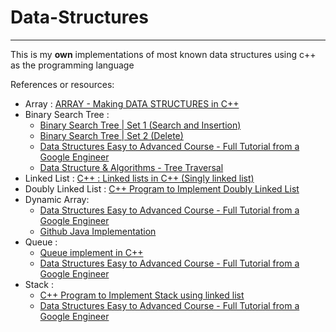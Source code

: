 # Data-Structures
---
This is my **own** implementations of most known data structures using c++ as the programming language

References or resources:
- Array : [ARRAY - Making DATA STRUCTURES in C++](https://www.youtube.com/watch?v=TzB5ZeKQIHM&t=804s)
- Binary Search Tree :
  - [Binary Search Tree | Set 1 (Search and Insertion)](https://www.geeksforgeeks.org/binary-search-tree-set-1-search-and-insertion/)
  - [Binary Search Tree | Set 2 (Delete)](https://www.geeksforgeeks.org/binary-search-tree-set-2-delete/?ref=lbp)
  - [Data Structures Easy to Advanced Course - Full Tutorial from a Google Engineer](https://www.youtube.com/watch?v=RBSGKlAvoiM&t=3833s)
  - [Data Structure & Algorithms - Tree Traversal](https://www.tutorialspoint.com/data_structures_algorithms/tree_traversal.htm)
- Linked List : [C++ : Linked lists in C++ (Singly linked list)](https://www.codesdope.com/blog/article/c-linked-lists-in-c-singly-linked-list/)
- Doubly Linked List : [C++ Program to Implement Doubly Linked List](https://www.tutorialspoint.com/cplusplus-program-to-implement-doubly-linked-list#:~:text=Doubly%20linked%20list%20is%20a,to%20the%20previous%20list%20node.)
- Dynamic Array: 
  - [Data Structures Easy to Advanced Course - Full Tutorial from a Google Engineer](https://www.youtube.com/watch?v=RBSGKlAvoiM&t=3833s)
  - [Github Java Implementation](https://github.com/williamfiset/data-structures/blob/master/com/williamfiset/datastructures/dynamicarray/DynamicArray.java)
- Queue :
  - [Queue implement in C++](https://www.techiedelight.com/queue-implementation-cpp/)
  - [Data Structures Easy to Advanced Course - Full Tutorial from a Google Engineer](https://www.youtube.com/watch?v=RBSGKlAvoiM&t=3833s)
- Stack :
  - [C++ Program to Implement Stack using linked list](https://www.tutorialspoint.com/cplusplus-program-to-implement-stack-using-linked-list)
  - [Data Structures Easy to Advanced Course - Full Tutorial from a Google Engineer](https://www.youtube.com/watch?v=RBSGKlAvoiM&t=3833s)
